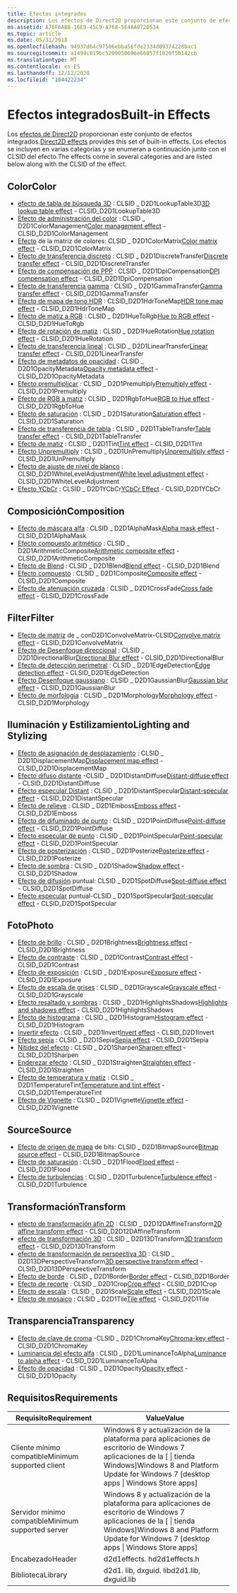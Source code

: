 ```yaml
---
title: Efectos integrados
description: Los efectos de Direct2D proporcionan este conjunto de efectos integrados.
ms.assetid: A76F6AB8-16E9-45C9-A768-5E4AA072D534
ms.topic: article
ms.date: 05/31/2018
ms.openlocfilehash: 94937d64c97506ebba56fde2334d09374228bac1
ms.sourcegitcommit: a1494c819bc5200050696e66057f1020f5b142cb
ms.translationtype: MT
ms.contentlocale: es-ES
ms.lasthandoff: 12/12/2020
ms.locfileid: "104422234"
---
```

# <a name="built-in-effects"></a><span data-ttu-id="d8ce1-103">Efectos integrados</span><span class="sxs-lookup"><span data-stu-id="d8ce1-103">Built-in Effects</span></span>

<span data-ttu-id="d8ce1-104">Los [efectos de Direct2D](effects-overview.md) proporcionan este conjunto de efectos integrados.</span><span class="sxs-lookup"><span data-stu-id="d8ce1-104">[Direct2D effects](effects-overview.md) provides this set of built-in effects.</span></span> <span data-ttu-id="d8ce1-105">Los efectos se incluyen en varias categorías y se enumeran a continuación junto con el CLSID del efecto.</span><span class="sxs-lookup"><span data-stu-id="d8ce1-105">The effects come in several categories and are listed below along with the CLSID of the effect.</span></span>

## <a name="color"></a><span data-ttu-id="d8ce1-106">Color</span><span class="sxs-lookup"><span data-stu-id="d8ce1-106">Color</span></span>

-   <span data-ttu-id="d8ce1-107">[efecto de tabla de búsqueda 3D](3d-lookup-table-effect.md) : CLSID \_ D2D1LookupTable3D</span><span class="sxs-lookup"><span data-stu-id="d8ce1-107">[3D lookup table effect](3d-lookup-table-effect.md) - CLSID\_D2D1LookupTable3D</span></span>
-   <span data-ttu-id="d8ce1-108">[Efecto de administración del color](color-management.md) : CLSID \_ D2D1ColorManagement</span><span class="sxs-lookup"><span data-stu-id="d8ce1-108">[Color management effect](color-management.md) - CLSID\_D2D1ColorManagement</span></span>
-   <span data-ttu-id="d8ce1-109">[Efecto](color-matrix.md) de la matriz de colores: CLSID \_ D2D1ColorMatrix</span><span class="sxs-lookup"><span data-stu-id="d8ce1-109">[Color matrix effect](color-matrix.md) - CLSID\_D2D1ColorMatrix</span></span>
-   <span data-ttu-id="d8ce1-110">[Efecto de transferencia discreto](discrete-transfer.md) : CLSID \_ D2D1DiscreteTransfer</span><span class="sxs-lookup"><span data-stu-id="d8ce1-110">[Discrete transfer effect](discrete-transfer.md) - CLSID\_D2D1DiscreteTransfer</span></span>
-   <span data-ttu-id="d8ce1-111">[Efecto de compensación de PPP](dpi-compensation.md) : CLSID \_ D2D1DpiCompensation</span><span class="sxs-lookup"><span data-stu-id="d8ce1-111">[DPI compensation effect](dpi-compensation.md) - CLSID\_D2D1DpiCompensation</span></span>
-   <span data-ttu-id="d8ce1-112">[Efecto de transferencia gamma](gamma-transfer.md) : CLSID \_ D2D1GammaTransfer</span><span class="sxs-lookup"><span data-stu-id="d8ce1-112">[Gamma transfer effect](gamma-transfer.md) - CLSID\_D2D1GammaTransfer</span></span>
-   <span data-ttu-id="d8ce1-113">[Efecto de mapa de tono HDR](hdr-tone-map-effect.md) : CLSID_D2D1HdrToneMap</span><span class="sxs-lookup"><span data-stu-id="d8ce1-113">[HDR tone map effect](hdr-tone-map-effect.md) - CLSID_D2D1HdrToneMap</span></span>
-   <span data-ttu-id="d8ce1-114">[Efecto de matiz a RGB](hue-to-rgb-effect.md) : CLSID \_ D2D1HueToRgb</span><span class="sxs-lookup"><span data-stu-id="d8ce1-114">[Hue to RGB effect](hue-to-rgb-effect.md) - CLSID\_D2D1HueToRgb</span></span>
-   <span data-ttu-id="d8ce1-115">[Efecto de rotación de matiz](hue-rotate.md) : CLSID \_ D2D1HueRotation</span><span class="sxs-lookup"><span data-stu-id="d8ce1-115">[Hue rotation effect](hue-rotate.md) - CLSID\_D2D1HueRotation</span></span>
-   <span data-ttu-id="d8ce1-116">[Efecto de transferencia lineal](linear-transfer.md) : CLSID \_ D2D1LinearTransfer</span><span class="sxs-lookup"><span data-stu-id="d8ce1-116">[Linear transfer effect](linear-transfer.md) - CLSID\_D2D1LinearTransfer</span></span>
-   <span data-ttu-id="d8ce1-117">[Efecto de metadatos de opacidad](opacity-metadata-effect.md) : CLSID \_ D2D1OpacityMetadata</span><span class="sxs-lookup"><span data-stu-id="d8ce1-117">[Opacity metadata effect](opacity-metadata-effect.md) - CLSID\_D2D1OpacityMetadata</span></span>
-   <span data-ttu-id="d8ce1-118">[Efecto premultiplicar](premultiply.md) : CLSID \_ D2D1Premultiply</span><span class="sxs-lookup"><span data-stu-id="d8ce1-118">[Premultiply effect](premultiply.md) - CLSID\_D2D1Premultiply</span></span>
-   <span data-ttu-id="d8ce1-119">[Efecto de RGB a matiz](rgb-to-hue-effect.md) : CLSID \_ D2D1RgbToHue</span><span class="sxs-lookup"><span data-stu-id="d8ce1-119">[RGB to Hue effect](rgb-to-hue-effect.md) - CLSID\_D2D1RgbToHue</span></span>
-   <span data-ttu-id="d8ce1-120">[Efecto de saturación](saturation.md) : CLSID \_ D2D1Saturation</span><span class="sxs-lookup"><span data-stu-id="d8ce1-120">[Saturation effect](saturation.md) - CLSID\_D2D1Saturation</span></span>
-   <span data-ttu-id="d8ce1-121">[Efecto de transferencia de tabla](table-transfer.md) : CLSID \_ D2D1TableTransfer</span><span class="sxs-lookup"><span data-stu-id="d8ce1-121">[Table transfer effect](table-transfer.md) - CLSID\_D2D1TableTransfer</span></span>
-   <span data-ttu-id="d8ce1-122">[Efecto de matiz](tint-effect.md) : CLSID \_ D2D1Tint</span><span class="sxs-lookup"><span data-stu-id="d8ce1-122">[Tint effect](tint-effect.md) - CLSID\_D2D1Tint</span></span>
-   <span data-ttu-id="d8ce1-123">[Efecto Unpremultiply](unpremultiply.md) : CLSID \_ D2D1UnPremultiply</span><span class="sxs-lookup"><span data-stu-id="d8ce1-123">[Unpremultiply effect](unpremultiply.md) - CLSID\_D2D1UnPremultiply</span></span>
-   <span data-ttu-id="d8ce1-124">[Efecto de ajuste de nivel de blanco](white-level-adjustment-effect.md) : CLSID_D2D1WhiteLevelAdjustment</span><span class="sxs-lookup"><span data-stu-id="d8ce1-124">[White level adjustment effect](white-level-adjustment-effect.md) - CLSID_D2D1WhiteLevelAdjustment</span></span>
-   <span data-ttu-id="d8ce1-125">[Efecto YCbCr](ycbcr-effect.md) : CLSID \_ D2D1YCbCr</span><span class="sxs-lookup"><span data-stu-id="d8ce1-125">[YCbCr Effect](ycbcr-effect.md) - CLSID\_D2D1YCbCr</span></span>

## <a name="composition"></a><span data-ttu-id="d8ce1-126">Composición</span><span class="sxs-lookup"><span data-stu-id="d8ce1-126">Composition</span></span>

-   <span data-ttu-id="d8ce1-127">[Efecto de máscara alfa](alpha-mask-effect.md) : CLSID \_ D2D1AlphaMask</span><span class="sxs-lookup"><span data-stu-id="d8ce1-127">[Alpha mask effect](alpha-mask-effect.md) - CLSID\_D2D1AlphaMask</span></span>
-   <span data-ttu-id="d8ce1-128">[Efecto compuesto aritmético](arithmetic-composite.md) : CLSID \_ D2D1ArithmeticComposite</span><span class="sxs-lookup"><span data-stu-id="d8ce1-128">[Arithmetic composite effect](arithmetic-composite.md) - CLSID\_D2D1ArithmeticComposite</span></span>
-   <span data-ttu-id="d8ce1-129">[Efecto de Blend](blend.md) : CLSID \_ D2D1Blend</span><span class="sxs-lookup"><span data-stu-id="d8ce1-129">[Blend effect](blend.md) - CLSID\_D2D1Blend</span></span>
-   <span data-ttu-id="d8ce1-130">[Efecto compuesto](composite.md) : CLSID \_ D2D1Composite</span><span class="sxs-lookup"><span data-stu-id="d8ce1-130">[Composite effect](composite.md) - CLSID\_D2D1Composite</span></span>
-   <span data-ttu-id="d8ce1-131">[Efecto de atenuación cruzada](cross-fade-effect.md) : CLSID \_ D2D1CrossFade</span><span class="sxs-lookup"><span data-stu-id="d8ce1-131">[Cross fade effect](cross-fade-effect.md) - CLSID\_D2D1CrossFade</span></span>

## <a name="filter"></a><span data-ttu-id="d8ce1-132">Filter</span><span class="sxs-lookup"><span data-stu-id="d8ce1-132">Filter</span></span>

-   <span data-ttu-id="d8ce1-133">[Efecto de matriz](convolve-matrix.md) de \_ conD2D1ConvolveMatrix-CLSID</span><span class="sxs-lookup"><span data-stu-id="d8ce1-133">[Convolve matrix effect](convolve-matrix.md) - CLSID\_D2D1ConvolveMatrix</span></span>
-   <span data-ttu-id="d8ce1-134">[Efecto de Desenfoque direccional](directional-blur.md) : CLSID \_ D2D1DirectionalBlur</span><span class="sxs-lookup"><span data-stu-id="d8ce1-134">[Directional Blur effect](directional-blur.md) - CLSID\_D2D1DirectionalBlur</span></span>
-   <span data-ttu-id="d8ce1-135">[Efecto de detección perimetral](edge-detection-effect.md) : CLSID \_ D2D1EdgeDetection</span><span class="sxs-lookup"><span data-stu-id="d8ce1-135">[Edge detection effect](edge-detection-effect.md) - CLSID\_D2D1EdgeDetection</span></span>
-   <span data-ttu-id="d8ce1-136">[Efecto Desenfoque gaussiano](gaussian-blur.md) : CLSID \_ D2D1GaussianBlur</span><span class="sxs-lookup"><span data-stu-id="d8ce1-136">[Gaussian blur effect](gaussian-blur.md) - CLSID\_D2D1GaussianBlur</span></span>
-   <span data-ttu-id="d8ce1-137">[Efecto de morfología](morphology.md) : CLSID \_ D2D1Morphology</span><span class="sxs-lookup"><span data-stu-id="d8ce1-137">[Morphology effect](morphology.md) - CLSID\_D2D1Morphology</span></span>

## <a name="lighting-and-stylizing"></a><span data-ttu-id="d8ce1-138">Iluminación y Estilizamiento</span><span class="sxs-lookup"><span data-stu-id="d8ce1-138">Lighting and Stylizing</span></span>

-   <span data-ttu-id="d8ce1-139">[Efecto de asignación de desplazamiento](displacement-map.md) : CLSID \_ D2D1DisplacementMap</span><span class="sxs-lookup"><span data-stu-id="d8ce1-139">[Displacement map effect](displacement-map.md) - CLSID\_D2D1DisplacementMap</span></span>
-   <span data-ttu-id="d8ce1-140">[Efecto difuso distante](distant-diffuse.md) -CLSID \_ D2D1DistantDiffuse</span><span class="sxs-lookup"><span data-stu-id="d8ce1-140">[Distant-diffuse effect](distant-diffuse.md) - CLSID\_D2D1DistantDiffuse</span></span>
-   <span data-ttu-id="d8ce1-141">[Efecto especular Distant](distant-specular.md) : CLSID \_ D2D1DistantSpecular</span><span class="sxs-lookup"><span data-stu-id="d8ce1-141">[Distant-specular effect](distant-specular.md) - CLSID\_D2D1DistantSpecular</span></span>
-   <span data-ttu-id="d8ce1-142">[Efecto de relieve](emboss-effect.md) : CLSID \_ D2D1Emboss</span><span class="sxs-lookup"><span data-stu-id="d8ce1-142">[Emboss effect](emboss-effect.md) - CLSID\_D2D1Emboss</span></span>
-   <span data-ttu-id="d8ce1-143">[Efecto de difuminado de punto](point-diffuse-lighting.md) : CLSID \_ D2D1PointDiffuse</span><span class="sxs-lookup"><span data-stu-id="d8ce1-143">[Point-diffuse effect](point-diffuse-lighting.md) - CLSID\_D2D1PointDiffuse</span></span>
-   <span data-ttu-id="d8ce1-144">[Efecto especular de punto](point-specular.md) : CLSID \_ D2D1PointSpecular</span><span class="sxs-lookup"><span data-stu-id="d8ce1-144">[Point-specular effect](point-specular.md) - CLSID\_D2D1PointSpecular</span></span>
-   <span data-ttu-id="d8ce1-145">[Efecto de posterización](posterize-effect.md) : CLSID \_ D2D1Posterize</span><span class="sxs-lookup"><span data-stu-id="d8ce1-145">[Posterize effect](posterize-effect.md) - CLSID\_D2D1Posterize</span></span>
-   <span data-ttu-id="d8ce1-146">[Efecto de sombra](drop-shadow.md) : CLSID \_ D2D1Shadow</span><span class="sxs-lookup"><span data-stu-id="d8ce1-146">[Shadow effect](drop-shadow.md) - CLSID\_D2D1Shadow</span></span>
-   <span data-ttu-id="d8ce1-147">[Efecto de difusión](diffuse-lighting.md) puntual: CLSID \_ D2D1SpotDiffuse</span><span class="sxs-lookup"><span data-stu-id="d8ce1-147">[Spot-diffuse effect](diffuse-lighting.md) - CLSID\_D2D1SpotDiffuse</span></span>
-   <span data-ttu-id="d8ce1-148">[Efecto especular](specular-lighting.md) puntual-CLSID \_ D2D1SpotSpecular</span><span class="sxs-lookup"><span data-stu-id="d8ce1-148">[Spot-specular effect](specular-lighting.md) - CLSID\_D2D1SpotSpecular</span></span>

## <a name="photo"></a><span data-ttu-id="d8ce1-149">Foto</span><span class="sxs-lookup"><span data-stu-id="d8ce1-149">Photo</span></span>

-   <span data-ttu-id="d8ce1-150">[Efecto de brillo](brightness.md) : CLSID \_ D2D1Brightness</span><span class="sxs-lookup"><span data-stu-id="d8ce1-150">[Brightness effect](brightness.md) - CLSID\_D2D1Brightness</span></span>
-   <span data-ttu-id="d8ce1-151">[Efecto de contraste](contrast-effect.md) : CLSID \_ D2D1Contrast</span><span class="sxs-lookup"><span data-stu-id="d8ce1-151">[Contrast effect](contrast-effect.md) - CLSID\_D2D1Contrast</span></span>
-   <span data-ttu-id="d8ce1-152">[Efecto de exposición](exposure-effect.md) : CLSID \_ D2D1Exposure</span><span class="sxs-lookup"><span data-stu-id="d8ce1-152">[Exposure effect](exposure-effect.md) - CLSID\_D2D1Exposure</span></span>
-   <span data-ttu-id="d8ce1-153">[Efecto de escala de grises](grayscale-effect.md) : CLSID \_ D2D1Grayscale</span><span class="sxs-lookup"><span data-stu-id="d8ce1-153">[Grayscale effect](grayscale-effect.md) - CLSID\_D2D1Grayscale</span></span>
-   <span data-ttu-id="d8ce1-154">[Efecto resaltado y sombras](highlights-and-shadows-effect.md) : CLSID \_ D2D1HighlightsShadows</span><span class="sxs-lookup"><span data-stu-id="d8ce1-154">[Highlights and shadows effect](highlights-and-shadows-effect.md) - CLSID\_D2D1HighlightsShadows</span></span>
-   <span data-ttu-id="d8ce1-155">[Efecto de histograma](histogram.md) : CLSID \_ D2D1Histogram</span><span class="sxs-lookup"><span data-stu-id="d8ce1-155">[Histogram effect](histogram.md) - CLSID\_D2D1Histogram</span></span>
-   <span data-ttu-id="d8ce1-156">[Invertir efecto](invert-effect.md) : CLSID \_ D2D1Invert</span><span class="sxs-lookup"><span data-stu-id="d8ce1-156">[Invert effect](invert-effect.md) - CLSID\_D2D1Invert</span></span>
-   <span data-ttu-id="d8ce1-157">[Efecto sepia](sepia-effect.md) : CLSID \_ D2D1Sepia</span><span class="sxs-lookup"><span data-stu-id="d8ce1-157">[Sepia effect](sepia-effect.md) - CLSID\_D2D1Sepia</span></span>
-   <span data-ttu-id="d8ce1-158">[Nitidez del efecto](sharpen-effect.md) : CLSID \_ D2D1Sharpen</span><span class="sxs-lookup"><span data-stu-id="d8ce1-158">[Sharpen effect](sharpen-effect.md) - CLSID\_D2D1Sharpen</span></span>
-   <span data-ttu-id="d8ce1-159">[Enderezar efecto](straighten-effect.md) : CLSID \_ D2D1Straighten</span><span class="sxs-lookup"><span data-stu-id="d8ce1-159">[Straighten effect](straighten-effect.md) - CLSID\_D2D1Straighten</span></span>
-   <span data-ttu-id="d8ce1-160">[Efecto de temperatura y matiz](temperature-and-tint-effect.md) : CLSID \_ D2D1TemperatureTint</span><span class="sxs-lookup"><span data-stu-id="d8ce1-160">[Temperature and tint effect](temperature-and-tint-effect.md) - CLSID\_D2D1TemperatureTint</span></span>
-   <span data-ttu-id="d8ce1-161">[Efecto de Vignette](vignette-effect.md) : CLSID \_ D2D1Vignette</span><span class="sxs-lookup"><span data-stu-id="d8ce1-161">[Vignette effect](vignette-effect.md) - CLSID\_D2D1Vignette</span></span>

## <a name="source"></a><span data-ttu-id="d8ce1-162">Source</span><span class="sxs-lookup"><span data-stu-id="d8ce1-162">Source</span></span>

-   <span data-ttu-id="d8ce1-163">[Efecto de origen de mapa](bitmap-source.md) de bits: CLSID \_ D2D1BitmapSource</span><span class="sxs-lookup"><span data-stu-id="d8ce1-163">[Bitmap source effect](bitmap-source.md) - CLSID\_D2D1BitmapSource</span></span>
-   <span data-ttu-id="d8ce1-164">[Efecto de saturación](flood.md) : CLSID \_ D2D1Flood</span><span class="sxs-lookup"><span data-stu-id="d8ce1-164">[Flood effect](flood.md) - CLSID\_D2D1Flood</span></span>
-   <span data-ttu-id="d8ce1-165">[Efecto de turbulencias](turbulence.md) : CLSID \_ D2D1Turbulence</span><span class="sxs-lookup"><span data-stu-id="d8ce1-165">[Turbulence effect](turbulence.md) - CLSID\_D2D1Turbulence</span></span>

## <a name="transform"></a><span data-ttu-id="d8ce1-166">Transformación</span><span class="sxs-lookup"><span data-stu-id="d8ce1-166">Transform</span></span>

-   <span data-ttu-id="d8ce1-167">[efecto de transformación afín 2D](2d-affine-transform.md) : CLSID \_ D2D12DAffineTransform</span><span class="sxs-lookup"><span data-stu-id="d8ce1-167">[2D affine transform effect](2d-affine-transform.md) - CLSID\_D2D12DAffineTransform</span></span>
-   <span data-ttu-id="d8ce1-168">[efecto de transformación 3D](3d-perspective-transform.md) : CLSID \_ D2D13DTransform</span><span class="sxs-lookup"><span data-stu-id="d8ce1-168">[3D transform effect](3d-perspective-transform.md) - CLSID\_D2D13DTransform</span></span>
-   <span data-ttu-id="d8ce1-169">[efecto de transformación de perspectiva 3D](3d-perspective-transform.md) : CLSID \_ D2D13DPerspectiveTransform</span><span class="sxs-lookup"><span data-stu-id="d8ce1-169">[3D perspective transform effect](3d-perspective-transform.md) - CLSID\_D2D13DPerspectiveTransform</span></span>
-   <span data-ttu-id="d8ce1-170">[Efecto de borde](border.md) : CLSID \_ D2D1Border</span><span class="sxs-lookup"><span data-stu-id="d8ce1-170">[Border effect](border.md) - CLSID\_D2D1Border</span></span>
-   <span data-ttu-id="d8ce1-171">[Efecto de recorte](crop.md) : CLSID \_ D2D1Crop</span><span class="sxs-lookup"><span data-stu-id="d8ce1-171">[Crop effect](crop.md) - CLSID\_D2D1Crop</span></span>
-   <span data-ttu-id="d8ce1-172">[Efecto de escala](high-quality-scale.md) : CLSID \_ D2D1Scale</span><span class="sxs-lookup"><span data-stu-id="d8ce1-172">[Scale effect](high-quality-scale.md) - CLSID\_D2D1Scale</span></span>
-   <span data-ttu-id="d8ce1-173">[Efecto de mosaico](tile.md) : CLSID \_ D2D1Tile</span><span class="sxs-lookup"><span data-stu-id="d8ce1-173">[Tile effect](tile.md) - CLSID\_D2D1Tile</span></span>

## <a name="transparency"></a><span data-ttu-id="d8ce1-174">Transparencia</span><span class="sxs-lookup"><span data-stu-id="d8ce1-174">Transparency</span></span>

-   <span data-ttu-id="d8ce1-175">[Efecto de clave de croma](chromakey-effect.md) -CLSID \_ D2D1ChromaKey</span><span class="sxs-lookup"><span data-stu-id="d8ce1-175">[Chroma-key effect](chromakey-effect.md) - CLSID\_D2D1ChromaKey</span></span>
-   <span data-ttu-id="d8ce1-176">[Luminancia del efecto alfa](luminance-to-alpha.md) : CLSID \_ D2D1LuminanceToAlpha</span><span class="sxs-lookup"><span data-stu-id="d8ce1-176">[Luminance to alpha effect](luminance-to-alpha.md) - CLSID\_D2D1LuminanceToAlpha</span></span>
-   <span data-ttu-id="d8ce1-177">[Efecto de opacidad](opacity-effect.md) : CLSID \_ D2D1Opacity</span><span class="sxs-lookup"><span data-stu-id="d8ce1-177">[Opacity effect](opacity-effect.md) - CLSID\_D2D1Opacity</span></span>

## <a name="requirements"></a><span data-ttu-id="d8ce1-178">Requisitos</span><span class="sxs-lookup"><span data-stu-id="d8ce1-178">Requirements</span></span>



| <span data-ttu-id="d8ce1-179">Requisito</span><span class="sxs-lookup"><span data-stu-id="d8ce1-179">Requirement</span></span> | <span data-ttu-id="d8ce1-180">Value</span><span class="sxs-lookup"><span data-stu-id="d8ce1-180">Value</span></span> |
|--------------------------|------------------------------------------------------------------------------------|
| <span data-ttu-id="d8ce1-181">Cliente mínimo compatible</span><span class="sxs-lookup"><span data-stu-id="d8ce1-181">Minimum supported client</span></span> | <span data-ttu-id="d8ce1-182">Windows 8 y actualización de la plataforma para aplicaciones de escritorio de Windows 7 aplicaciones de la \[ \| tienda Windows\]</span><span class="sxs-lookup"><span data-stu-id="d8ce1-182">Windows 8 and Platform Update for Windows 7 \[desktop apps \| Windows Store apps\]</span></span> |
| <span data-ttu-id="d8ce1-183">Servidor mínimo compatible</span><span class="sxs-lookup"><span data-stu-id="d8ce1-183">Minimum supported server</span></span> | <span data-ttu-id="d8ce1-184">Windows 8 y actualización de la plataforma para aplicaciones de escritorio de Windows 7 aplicaciones de la \[ \| tienda Windows\]</span><span class="sxs-lookup"><span data-stu-id="d8ce1-184">Windows 8 and Platform Update for Windows 7 \[desktop apps \| Windows Store apps\]</span></span> |
| <span data-ttu-id="d8ce1-185">Encabezado</span><span class="sxs-lookup"><span data-stu-id="d8ce1-185">Header</span></span>                   | <span data-ttu-id="d8ce1-186">d2d1effects. h</span><span class="sxs-lookup"><span data-stu-id="d8ce1-186">d2d1effects.h</span></span>                                                                      |
| <span data-ttu-id="d8ce1-187">Biblioteca</span><span class="sxs-lookup"><span data-stu-id="d8ce1-187">Library</span></span>                  | <span data-ttu-id="d8ce1-188">d2d1. lib, dxguid. lib</span><span class="sxs-lookup"><span data-stu-id="d8ce1-188">d2d1.lib, dxguid.lib</span></span>                                                               |



 

 

 




